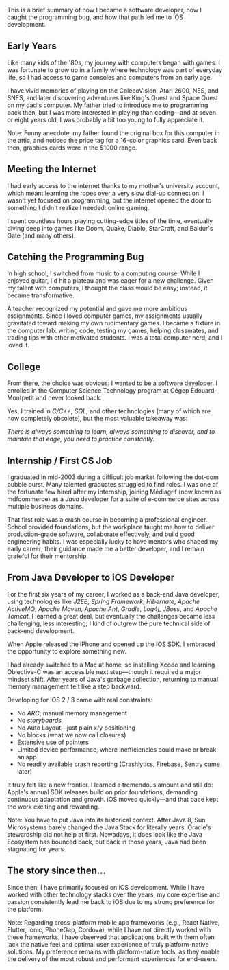 This is a brief summary of how I became a software developer, how I caught the programming bug, and how that path led me to iOS development.

## Early Years

Like many kids of the '80s, my journey with computers began with games. I was fortunate to grow up in a family where technology was part of everyday life, so I had access to game consoles and computers from an early age.

I have vivid memories of playing on the ColecoVision, Atari 2600, NES, and SNES, and later discovering adventures like King's Quest and Space Quest on my dad's computer. My father tried to introduce me to programming back then, but I was more interested in playing than coding—and at seven or eight years old, I was probably a bit too young to fully appreciate it.

Note: Funny anecdote, my father found the original box for this computer in the attic, and noticed the price tag for a 16-color graphics card. Even back then, graphics cards were in the $1000 range.

## Meeting the Internet

I had early access to the internet thanks to my mother's university account, which meant learning the ropes over a very slow dial-up connection. I wasn't yet focused on programming, but the internet opened the door to something I didn't realize I needed: online gaming.

I spent countless hours playing cutting-edge titles of the time, eventually diving deep into games like Doom, Quake, Diablo, StarCraft, and Baldur's Gate (and many others).

## Catching the Programming Bug

In high school, I switched from music to a computing course. While I enjoyed guitar, I'd hit a plateau and was eager for a new challenge. Given my talent with computers, I thought the class would be easy; instead, it became transformative.

A teacher recognized my potential and gave me more ambitious assignments. Since I loved computer games, my assignments usually gravitated toward making my own rudimentary games. I became a fixture in the computer lab: writing code, testing my games, helping classmates, and trading tips with other motivated students. I was a total computer nerd, and I loved it.

## College

From there, the choice was obvious: I wanted to be a software developer. I enrolled in the Computer Science Technology program at Cégep Édouard-Montpetit and never looked back.

Yes, I trained in *C/C++*, *SQL*, and other technologies (many of which are now completely obsolete), but the most valuable takeaway was:

_There is always something to learn, always something to discover, and to maintain that edge, you need to practice constantly._

## Internship / First CS Job

I graduated in mid-2003 during a difficult job market following the dot-com bubble burst. Many talented graduates struggled to find roles. I was one of the fortunate few hired after my internship, joining Médiagrif (now known as mdfcommerce) as a *Java* developer for a suite of e-commerce sites across multiple business domains.

That first role was a crash course in becoming a professional engineer. School provided foundations, but the workplace taught me how to deliver production-grade software, collaborate effectively, and build good engineering habits. I was especially lucky to have mentors who shaped my early career; their guidance made me a better developer, and I remain grateful for their mentorship.

## From Java Developer to iOS Developer

For the first six years of my career, I worked as a back-end Java developer, using technologies like *J2EE*, *Spring Framework*, *Hibernate*, *Apache ActiveMQ*, *Apache Maven*, *Apache Ant*, *Gradle*, *Log4j*, *JBoss*, and *Apache Tomcat*. I learned a great deal, but eventually the challenges became less challenging, less interesting; I kind of outgrew the pure technical side of back-end development.

When Apple released the iPhone and opened up the iOS SDK, I embraced the opportunity to explore something new.

I had already switched to a Mac at home, so installing Xcode and learning Objective-C was an accessible next step—though it required a major mindset shift. After years of Java's garbage collection, returning to manual memory management felt like a step backward.

Developing for iOS 2 / 3 came with real constraints:

- No *ARC*; manual memory management
- No *storyboards*
- No Auto Layout—just plain x/y positioning
- No blocks (what we now call closures)
- Extensive use of pointers
- Limited device performance, where inefficiencies could make or break an app
- No readily available crash reporting (Crashlytics, Firebase, Sentry came later)

It truly felt like a new frontier. I learned a tremendous amount and still do: Apple's annual SDK releases build on prior foundations, demanding continuous adaptation and growth. iOS moved quickly—and that pace kept the work exciting and rewarding.

Note: You have to put Java into its historical context. After Java 8, Sun Microsystems barely changed the Java Stack for literally years. Oracle's stewardship did not help at first. Nowadays, it does look like the Java Ecosystem has bounced back, but back in those years, Java had been stagnating for years.

## The story since then... 

Since then, I have primarily focused on iOS development. While I have worked with other technology stacks over the years, my core expertise and passion consistently lead me back to iOS due to my strong preference for the platform.

Note: Regarding cross-platform mobile app frameworks (e.g., React Native, Flutter, Ionic, PhoneGap, Cordova), while I have not directly worked with these frameworks, I have observed that applications built with them often lack the native feel and optimal user experience of truly platform-native solutions. My preference remains with platform-native tools, as they enable the delivery of the most robust and performant experiences for end-users.